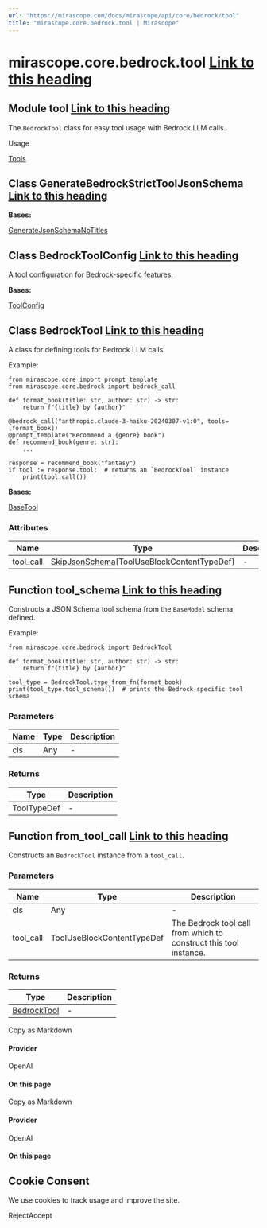```yaml
---
url: "https://mirascope.com/docs/mirascope/api/core/bedrock/tool"
title: "mirascope.core.bedrock.tool | Mirascope"
---
```


# mirascope.core.bedrock.tool [Link to this heading](https://mirascope.com/docs/mirascope/api/core/bedrock/tool\#mirascope-core-bedrock-tool)

## Module tool [Link to this heading](https://mirascope.com/docs/mirascope/api/core/bedrock/tool\#tool)

The `BedrockTool` class for easy tool usage with Bedrock LLM calls.

Usage

[Tools](https://mirascope.com/docs/mirascope/learn/tools)

## Class GenerateBedrockStrictToolJsonSchema [Link to this heading](https://mirascope.com/docs/mirascope/api/core/bedrock/tool\#generatebedrockstricttooljsonschema)

**Bases:**

[GenerateJsonSchemaNoTitles](https://mirascope.com/docs/mirascope/api/core/base/tool#generatejsonschemanotitles)

## Class BedrockToolConfig [Link to this heading](https://mirascope.com/docs/mirascope/api/core/bedrock/tool\#bedrocktoolconfig)

A tool configuration for Bedrock-specific features.

**Bases:**

[ToolConfig](https://mirascope.com/docs/mirascope/api/core/base/tool#toolconfig)

## Class BedrockTool [Link to this heading](https://mirascope.com/docs/mirascope/api/core/bedrock/tool\#bedrocktool)

A class for defining tools for Bedrock LLM calls.

Example:

```
from mirascope.core import prompt_template
from mirascope.core.bedrock import bedrock_call

def format_book(title: str, author: str) -> str:
    return f"{title} by {author}"

@bedrock_call("anthropic.claude-3-haiku-20240307-v1:0", tools=[format_book])
@prompt_template("Recommend a {genre} book")
def recommend_book(genre: str):
    ...

response = recommend_book("fantasy")
if tool := response.tool:  # returns an `BedrockTool` instance
    print(tool.call())
```

**Bases:**

[BaseTool](https://mirascope.com/docs/mirascope/api/core/base/tool#basetool)

### Attributes

| Name | Type | Description |
| --- | --- | --- |
| tool\_call | [SkipJsonSchema](https://docs.pydantic.dev/latest/api/json_schema/#pydantic.json_schema.SkipJsonSchema)\[ToolUseBlockContentTypeDef\] | - |

## Function tool\_schema [Link to this heading](https://mirascope.com/docs/mirascope/api/core/bedrock/tool\#tool-schema)

Constructs a JSON Schema tool schema from the `BaseModel` schema defined.

Example:

```
from mirascope.core.bedrock import BedrockTool

def format_book(title: str, author: str) -> str:
    return f"{title} by {author}"

tool_type = BedrockTool.type_from_fn(format_book)
print(tool_type.tool_schema())  # prints the Bedrock-specific tool schema
```

### Parameters

| Name | Type | Description |
| --- | --- | --- |
| cls | Any | - |

### Returns

| Type | Description |
| --- | --- |
| ToolTypeDef | - |

## Function from\_tool\_call [Link to this heading](https://mirascope.com/docs/mirascope/api/core/bedrock/tool\#from-tool-call)

Constructs an `BedrockTool` instance from a `tool_call`.

### Parameters

| Name | Type | Description |
| --- | --- | --- |
| cls | Any | - |
| tool\_call | ToolUseBlockContentTypeDef | The Bedrock tool call from which to construct this tool instance. |

### Returns

| Type | Description |
| --- | --- |
| [BedrockTool](https://mirascope.com/docs/mirascope/api/core/bedrock/tool#bedrocktool) | - |

Copy as Markdown

#### Provider

OpenAI

#### On this page

Copy as Markdown

#### Provider

OpenAI

#### On this page

## Cookie Consent

We use cookies to track usage and improve the site.

RejectAccept